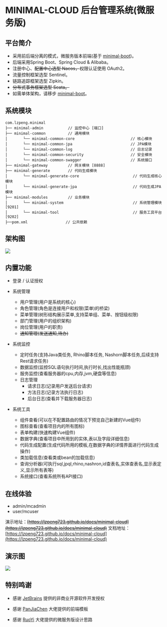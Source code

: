 # MINIMAL-CLOUD 后台管理系统(微服务版)

## 平台简介

* 采用前后端分离的模式，微服务版本前端(基于 [minimal-boot](https://github.com/lzpeng723/minimal-boot))。
* 后端采用Spring Boot、Spring Cloud & Alibaba。
* 注册中心、~~配置中心选型 Nacos，~~权限认证使用 OAuth2。
* 流量控制框架选型 Sentinel。
* 链路追踪框架选型 Zipkin。
* ~~分布式事务框架选型 Seata。~~
* 如需单体架构，请移步 [minimal-boot](https://github.com/lzpeng723/minimal-boot)。

## 系统模块
~~~
com.lzpeng.minimal     
├── minimal-admin           // 监控中心 [端口]           
├── minimal-common          // 通用模块
│       └── minimal-common-core                         // 核心模块
│       └── minimal-common-jpa                          // JPA模块
│       └── minimal-common-log                          // 日志记录
│       └── minimal-common-security                     // 安全模块
│       └── minimal-common-swagger                      // 系统接口
├── minimal-gateway         // 网关模块 [8888]
├── minimal-generate        // 代码生成模块
│       └── minimal-generate-core                        // 代码生成核心模块
│       └── minimal-generate-jpa                         // 代码生成JPA模块
├── minimal-modules         // 业务模块
│       └── minimal-system                               // 系统管理模块 [9201]
│       └── minimal-tool                                 // 服务工具平台 [9202]
├──pom.xml                 // 公共依赖
~~~

## 架构图

<img src="#"/>

## 内置功能

- 登录 / 认证授权

- 系统管理
  - 用户管理(用户是系统的核心)
  - 角色管理(角色是连接用户和权限(菜单)的桥梁)
  - 菜单管理(树形结构展示菜单,支持菜单组、菜单、按钮级权限)
  - 部门管理(用户的组织架构)
  - 岗位管理(用户的职责)
  - ~~通知管理(发送通知,待办)~~

- 系统监控
  - 定时任务(支持Java类任务, Rhino脚本任务, Nashorn脚本任务,后续支持Rest请求任务)
  - 数据监控(监控SQL语句执行时间,执行时长,找出性能瓶颈)
  - 服务监控(查看服务器的cpu,内存,jvm,硬盘等信息)
  - 日志管理
     - 请求日志(记录用户发送后台请求)
     - 方法日志(记录方法执行日志)
     - 后台日志(查看并下载服务器日志)

- 系统工具
  - 组件查看(可以在不配置路由的情况下预览自己新建的Vue组件)
  - 图标查看(查看项目内的所有图标)
  - 表单构建(快速构建Vue组件)
  - 数据字典(查看项目中所用到的实体,表以及字段详细信息)
  - 代码生成配置(生成代码所用的模板,在数据字典的详情界面进行代码生成操作)
  - 类加载信息(查看类或bean的加载信息)
  - 查询分析器(可执行sql,jpql,rhino,nashron,id查表名,实体查表名,显示表定义,显示所有表等)
  - 系统接口(查看系统所有API接口)


## 在线体验

- admin/mcadmin
- user/mcuser

演示地址：~~[https://lzpeng723.github.io/docs/minimal-cloud](https://lzpeng723.github.io/docs/minimal-cloud)~~
文档地址：[https://lzpeng723.github.io/docs/minimal-cloud](https://lzpeng723.github.io/docs/minimal-cloud)

## 演示图
<img src="#"/>

## 特别鸣谢

- 感谢 [JetBrains](https://www.jetbrains.com/) 提供的非商业开源软件开发授权

- 感谢 [PanJiaChen](https://github.com/PanJiaChen/vue-element-admin) 大佬提供的前端模板

- 感谢 [RuoYi](https://gitee.com/y_project/RuoYi-Cloud) 大佬提供的微服务版设计思路
